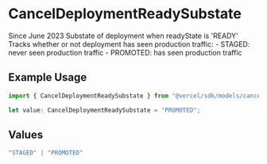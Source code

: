 # CancelDeploymentReadySubstate

Since June 2023 Substate of deployment when readyState is 'READY' Tracks whether or not deployment has seen production traffic: - STAGED: never seen production traffic - PROMOTED: has seen production traffic

## Example Usage

```typescript
import { CancelDeploymentReadySubstate } from "@vercel/sdk/models/canceldeploymentop.js";

let value: CancelDeploymentReadySubstate = "PROMOTED";
```

## Values

```typescript
"STAGED" | "PROMOTED"
```